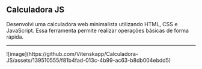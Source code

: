## Calculadora JS
 Desenvolvi uma calculadora web minimalista utilizando HTML, CSS e JavaScript. Essa ferramenta permite realizar operações básicas de forma rápida.
 <hr>
![image](https://github.com/Vitenskapp/Calculadora-JS/assets/139510555/f81b4fad-013c-4b99-ac63-b8db004ebdd5)

